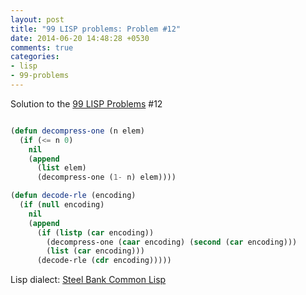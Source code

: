 ```yaml
---
layout: post
title: "99 LISP problems: Problem #12"
date: 2014-06-20 14:48:28 +0530
comments: true
categories: 
- lisp
- 99-problems
---
```


Solution to the [99 LISP Problems][99prob] #12


```cl

(defun decompress-one (n elem)
  (if (<= n 0)
    nil
    (append
      (list elem)
      (decompress-one (1- n) elem))))

(defun decode-rle (encoding)
  (if (null encoding)
    nil
    (append
      (if (listp (car encoding))
        (decompress-one (caar encoding) (second (car encoding)))
        (list (car encoding)))
      (decode-rle (cdr encoding)))))

```


Lisp dialect: [Steel Bank Common Lisp][sbcl]

<!--links-->
[99prob]: http://www.ic.unicamp.br/~meidanis/courses/mc336/2006s2/funcional/L-99_Ninety-Nine_Lisp_Problems.html
[sbcl]: http://www.sbcl.org/
